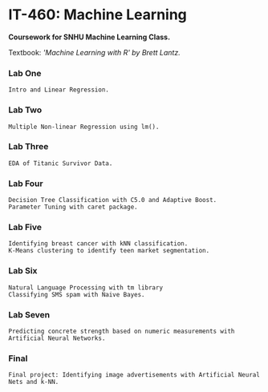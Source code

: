 # IT-460: Machine Learning

**Coursework for SNHU Machine Learning Class.**

Textbook: *'Machine Learning with R' by Brett Lantz.*

### Lab One
```
Intro and Linear Regression.
```

### Lab Two
```
Multiple Non-linear Regression using lm().
```

### Lab Three
```
EDA of Titanic Survivor Data.
```

### Lab Four
```
Decision Tree Classification with C5.0 and Adaptive Boost.
Parameter Tuning with caret package.
```

### Lab Five
```
Identifying breast cancer with kNN classification. 
K-Means clustering to identify teen market segmentation.
```

### Lab Six
```
Natural Language Processing with tm library
Classifying SMS spam with Naive Bayes.
```

### Lab Seven
```
Predicting concrete strength based on numeric measurements with Artificial Neural Networks.
```

### Final
```
Final project: Identifying image advertisements with Artificial Neural Nets and k-NN. 
```